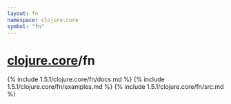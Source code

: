 ```yaml
---
layout: fn
namespace: clojure.core
symbol: "fn"
---
```


# [clojure.core](../)/fn

{% include 1.5.1/clojure.core/fn/docs.md %}
{% include 1.5.1/clojure.core/fn/examples.md %}
{% include 1.5.1/clojure.core/fn/src.md %}

